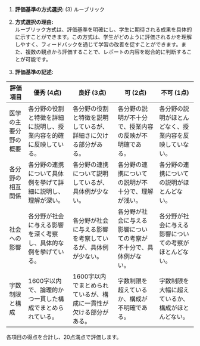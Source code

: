 1. **評価基準の方式選択:** (3) ルーブリック

2. **方式選択の理由:**  
ルーブリック方式は、評価基準を明確にし、学生に期待される成果を具体的に示すことができます。この方式は、学生がどのように評価されるかを理解しやすく、フィードバックを通じて学習の改善を促すことができます。また、複数の観点から評価することで、レポートの内容を総合的に判断することが可能です。

3. **評価基準の記述:**

| 評価項目           | 優秀 (4点)                                                                 | 良好 (3点)                                                                 | 可 (2点)                                                                 | 不可 (1点)                                                                 |
|--------------------|----------------------------------------------------------------------------|----------------------------------------------------------------------------|----------------------------------------------------------------------------|----------------------------------------------------------------------------|
| 医学の主要分野の概要 | 各分野の役割と特徴を詳細に説明し、授業内容を的確に反映している。            | 各分野の役割と特徴を説明しているが、詳細さに欠ける部分がある。            | 各分野の説明が不十分で、授業内容の反映が不明確である。                    | 各分野の説明がほとんどなく、授業内容を反映していない。                    |
| 各分野の相互関係   | 各分野の連携について具体例を挙げて詳細に説明し、理解が深い。                | 各分野の連携について説明しているが、具体例が少ない。                      | 各分野の連携についての説明が不十分で、理解が浅い。                        | 各分野の連携についての説明がほとんどない。                                |
| 社会への影響       | 各分野が社会に与える影響を深く考察し、具体的な例を挙げている。              | 各分野が社会に与える影響を考察しているが、具体例が少ない。                | 各分野が社会に与える影響についての考察が不十分で、具体例がない。          | 各分野が社会に与える影響についての考察がほとんどない。                    |
| 字数制限と構成     | 1600字以内で、論理的かつ一貫した構成でまとめられている。                    | 1600字以内でまとめられているが、構成に一貫性が欠ける部分がある。          | 字数制限を超えているか、構成が不明確である。                              | 字数制限を大幅に超えているか、構成がほとんどない。                          |

各項目の得点を合計し、20点満点で評価します。